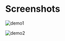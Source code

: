 # Screenshots

![demo1](https://github.com/shubham-086/react-weather-app/assets/138518462/4bd81d49-7cc5-4f1a-b0f5-270e893c86f4)

![demo2](https://github.com/shubham-086/react-weather-app/assets/138518462/338f0207-32fe-4c8a-9a6e-ee6eed22f581)

